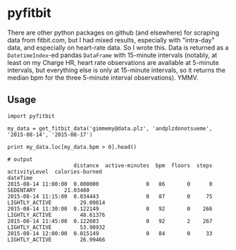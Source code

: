 # pyfitbit
There are other python packages on github (and elsewhere) for scraping data from fitbit.com, but I had mixed results, especially with "intra-day" data, and especially on heart-rate data. So I wrote this. Data is returned as a `DatetimeIndex`-ed pandas `DataFrame` with 15-minute intervals (notably, at least on my Charge HR, heart rate observations are available at 5-minute intervals, but everything else is only at 15-minute intervals, so it returns the median bpm for the three 5-minute interval observations). YMMV.

## Usage
```
import pyfitbit

my_data = get_fitbit_data('gimmemy@data.plz', 'andplzdonotsueme', '2015-08-14', '2015-08-17')

print my_data.loc[my_data.bpm > 0].head()

# output
                     distance  active-minutes  bpm  floors  steps   activityLevel  calories-burned
dateTime                                                                                          
2015-08-14 11:00:00  0.000000               0   86       0      0       SEDENTARY         21.03480
2015-08-14 11:15:00  0.034443               0   87       0     75  LIGHTLY_ACTIVE         29.09814
2015-08-14 11:30:00  0.122149               0   92       0    266  LIGHTLY_ACTIVE         48.61376
2015-08-14 11:45:00  0.122603               0   92       2    267  LIGHTLY_ACTIVE         53.98932
2015-08-14 12:00:00  0.015149               0   84       0     33  LIGHTLY_ACTIVE         26.99466
```